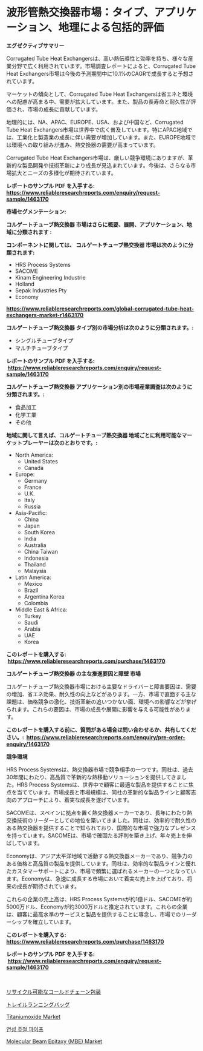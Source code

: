 <p><h1>波形管熱交換器市場：タイプ、アプリケーション、地理による包括的評価</h1></p><p><strong>エグゼクティブサマリー</strong></p>
<p><p>Corrugated Tube Heat Exchangersは、高い熱伝導性と効率を持ち、様々な産業分野で広く利用されています。市場調査レポートによると、Corrugated Tube Heat Exchangers市場は今後の予測期間中に10.1%のCAGRで成長すると予想されています。</p><p>マーケットの傾向として、Corrugated Tube Heat Exchangersは省エネと環境への配慮が高まる中、需要が拡大しています。また、製品の長寿命と耐久性が評価され、市場の成長に貢献しています。</p><p>地理的には、NA、APAC、EUROPE、USA、および中国など、Corrugated Tube Heat Exchangers市場は世界中で広く普及しています。特にAPAC地域では、工業化と製造業の成長に伴い需要が増加しています。また、EUROPE地域では環境への取り組みが進み、熱交換器の需要が高まっています。</p><p>Corrugated Tube Heat Exchangers市場は、厳しい競争環境にありますが、革新的な製品開発や技術革新により成長が見込まれています。今後は、さらなる市場拡大とニーズの多様化が期待されています。</p></p>
<p><strong>レポートのサンプル PDF を入手する: <a href="https://www.reliableresearchreports.com/enquiry/request-sample/1463170">https://www.reliableresearchreports.com/enquiry/request-sample/1463170</a></strong></p>
<p><strong>市場セグメンテーション:</strong></p>
<p><strong> コルゲートチューブ熱交換器 市場はさらに概要、展開、アプリケーション、地域に分類されます :</strong></p>
<p><strong>コンポーネントに関しては、 コルゲートチューブ熱交換器 市場は次のように分類されます: &nbsp;</strong></p>
<p><ul><li>HRS Process Systems</li><li>SACOME</li><li>Kinam Engineering Industrie</li><li>Holland</li><li>Sepak Industries Pty</li><li>Economy</li></ul></p>
<p><strong><a href="https://www.reliableresearchreports.com/global-corrugated-tube-heat-exchangers-market-r1463170">https://www.reliableresearchreports.com/global-corrugated-tube-heat-exchangers-market-r1463170</a></strong></p>
<p><strong> コルゲートチューブ熱交換器 タイプ別の市場分析は次のように分類されます。:</strong></p>
<p><ul><li>シングルチューブタイプ</li><li>マルチチューブタイプ</li></ul></p>
<p><strong>レポートのサンプル PDF を入手する: &nbsp;<a href="https://www.reliableresearchreports.com/enquiry/request-sample/1463170">https://www.reliableresearchreports.com/enquiry/request-sample/1463170</a></strong></p>
<p><strong> コルゲートチューブ熱交換器 アプリケーション別の市場産業調査は次のように分類されます。:</strong></p>
<p><ul><li>食品加工</li><li>化学工業</li><li>その他</li></ul></p>
<p><strong>地域に関して言えば、コルゲートチューブ熱交換器 地域ごとに利用可能なマーケットプレーヤーは次のとおりです。:</strong></p>
<p><ul>
    <li>
        North America:
        <ul>
            <li>United States</li>
            <li>Canada</li>
        </ul>
    </li>
    <li>
        Europe:
        <ul>
            <li>Germany</li>
            <li>France</li>
            <li>U.K.</li>
            <li>Italy</li>
            <li>Russia</li>
        </ul>
    </li>
    <li>
        Asia-Pacific:
        <ul>
            <li>China</li>
            <li>Japan</li>
            <li>South Korea</li>
            <li>India</li>
            <li>Australia</li>
            <li>China Taiwan</li>
            <li>Indonesia</li>
            <li>Thailand</li>
            <li>Malaysia</li>
        </ul>
    </li>
    <li>
        Latin America:
        <ul>
            <li>Mexico</li>
            <li>Brazil</li>
            <li>Argentina Korea</li>
            <li>Colombia</li>
        </ul>
    </li>
    <li>
        Middle East & Africa:
        <ul>
            <li>Turkey</li>
            <li>Saudi</li>
            <li>Arabia</li>
            <li>UAE</li>
            <li>Korea</li>
        </ul>
    </li>
    </ul></p>
<p><strong>このレポートを購入する: &nbsp;<a href="https://www.reliableresearchreports.com/purchase/1463170">https://www.reliableresearchreports.com/purchase/1463170</a></strong></p>
<p><strong>コルゲートチューブ熱交換器 の主な推進要因と障壁 市場</strong></p>
<p><p>コルゲートチューブ熱交換器市場における主要なドライバーと障害要因は、需要の増加、省エネ効果、耐久性の向上などがあります。一方、市場で直面する主な課題は、価格競争の激化、技術革新の追いつかない面、環境への影響などが挙げられます。これらの要因は、市場の成長や展開に影響を与える可能性があります。</p></p>
<p><strong>このレポートを購入する前に、質問がある場合は問い合わせるか、共有してください。:&nbsp; <a href="https://www.reliableresearchreports.com/enquiry/pre-order-enquiry/1463170">https://www.reliableresearchreports.com/enquiry/pre-order-enquiry/1463170</a></strong></p>
<p><strong>競争環境</strong></p>
<p><p>HRS Process Systemsは、熱交換器市場で競争相手の一つです。同社は、過去30年間にわたり、高品質で革新的な熱移動ソリューションを提供してきました。HRS Process Systemsは、世界中で顧客に最適な製品を提供することに焦点を当てています。市場成長と市場規模は、同社の革新的な製品ラインと顧客志向のアプローチにより、着実な成長を遂げています。</p><p>SACOMEは、スペインに拠点を置く熱交換器メーカーであり、長年にわたり熱交換技術のリーダーとしての地位を築いてきました。同社は、効率的で耐久性のある熱交換器を提供することで知られており、国際的な市場で強力なプレゼンスを持っています。SACOMEは、市場で確固たる評判を築き上げ、年々売上を伸ばしています。</p><p>Economyは、アジア太平洋地域で活動する熱交換器メーカーであり、競争力のある価格と高品質の製品を提供しています。同社は、効率的な製品ラインと優れたカスタマーサポートにより、市場で頻繁に選ばれるメーカーの一つとなっています。Economyは、急速に成長する市場において着実な売上を上げており、将来の成長が期待されています。</p><p>これらの企業の売上高は、HRS Process Systemsが約1億ドル、SACOMEが約5000万ドル、Economyが約3000万ドルと推定されています。これらの企業は、顧客に最高水準のサービスと製品を提供することに専念し、市場でのリーダーシップを確立しています。</p></p>
<p><strong>このレポートを購入する: &nbsp; <a href="https://www.reliableresearchreports.com/purchase/1463170">https://www.reliableresearchreports.com/purchase/1463170</a></strong></p>
<p><strong>レポートのサンプル PDF を入手する: &nbsp;<a href="https://www.reliableresearchreports.com/enquiry/request-sample/1463170">https://www.reliableresearchreports.com/enquiry/request-sample/1463170</a></strong><strong></strong></p>
<p>&nbsp;</p>
<p><p><a href="https://github.com/mreklxf44233/Market-Research-Report-List-1/blob/main/237727930883.md">リサイクル可能なコールドチェーン包装</a></p><p><a href="https://github.com/cbigkbh02719/Market-Research-Report-List-1/blob/main/116045930884.md">トレイルランニングバッグ</a></p><p><a href="https://issuu.com/reportprime-2/docs/titaniumoxide-market-size-2030.pptx">Titaniumoxide Market</a></p><p><a href="https://medium.com/@fredajerde/%EC%A3%BC%EB%AC%BC-%EC%A3%BC%EC%B2%A0-%ED%8C%8C%EC%9D%B4%ED%94%84-%EC%8B%9C%EC%9E%A5-%EA%B7%9C%EB%AA%A8-%EB%B0%8F-%EC%8B%9C%EC%9E%A5-%EB%8F%99%ED%96%A5-%EC%82%B0%EC%97%85-%EA%B0%9C%EC%9A%94-%EC%A0%84%EC%B2%B4-2024%EB%85%84%EB%B6%80%ED%84%B0-2031%EB%85%84-79da5ec1cd13">연성 주철 파이프</a></p><p><a href="https://natural-crush-b99.notion.site/Molecular-Beam-Epitaxy-MBE-Market-Insight-Market-Trends-Growth-Forecasted-from-2024-TO-2031-06eae781b8d9427094010dcb750a53bd">Molecular Beam Epitaxy (MBE) Market</a></p></p>